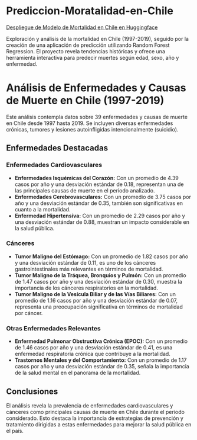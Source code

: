 # Prediccion-Moratalidad-en-Chile

[Despliegue de Modelo de Mortalidad en Chile en Huggingface](https://huggingface.co/spaces/MauroCarcamo/modelo_mortalidad_chile)

Exploración y análisis de la mortalidad en Chile (1997-2019), seguido por la creación de una aplicación de predicción utilizando Random Forest Regression. El proyecto revela tendencias históricas y ofrece una herramienta interactiva para predecir muertes según edad, sexo, año y enfermedad.

# Análisis de Enfermedades y Causas de Muerte en Chile (1997-2019)

Este análisis contempla datos sobre 39 enfermedades y causas de muerte en Chile desde 1997 hasta 2019. Se incluyen diversas enfermedades crónicas, tumores y lesiones autoinfligidas intencionalmente (suicidio).

## Enfermedades Destacadas

### Enfermedades Cardiovasculares
- **Enfermedades Isquémicas del Corazón:** Con un promedio de 4.39 casos por año y una desviación estándar de 0.18, representan una de las principales causas de muerte en el período analizado.
- **Enfermedades Cerebrovasculares:** Con un promedio de 3.75 casos por año y una desviación estándar de 0.35, también son significativas en cuanto a la mortalidad.
- **Enfermedad Hipertensiva:** Con un promedio de 2.29 casos por año y una desviación estándar de 0.88, muestran un impacto considerable en la salud pública.

### Cánceres
- **Tumor Maligno del Estómago:** Con un promedio de 1.82 casos por año y una desviación estándar de 0.11, es uno de los cánceres gastrointestinales más relevantes en términos de mortalidad.
- **Tumor Maligno de la Tráquea, Bronquios y Pulmón:** Con un promedio de 1.47 casos por año y una desviación estándar de 0.30, muestra la importancia de los cánceres respiratorios en la mortalidad.
- **Tumor Maligno de la Vesícula Biliar y de las Vías Biliares:** Con un promedio de 1.16 casos por año y una desviación estándar de 0.07, representa una preocupación significativa en términos de mortalidad por cáncer.

### Otras Enfermedades Relevantes
- **Enfermedad Pulmonar Obstructiva Crónica (EPOC):** Con un promedio de 1.46 casos por año y una desviación estándar de 0.41, es una enfermedad respiratoria crónica que contribuye a la mortalidad.
- **Trastornos Mentales y del Comportamiento:** Con un promedio de 1.17 casos por año y una desviación estándar de 0.35, señala la importancia de la salud mental en el panorama de la mortalidad.

## Conclusiones

El análisis revela la prevalencia de enfermedades cardiovasculares y cánceres como principales causas de muerte en Chile durante el período considerado. Esto destaca la importancia de estrategias de prevención y tratamiento dirigidas a estas enfermedades para mejorar la salud pública en el país.


